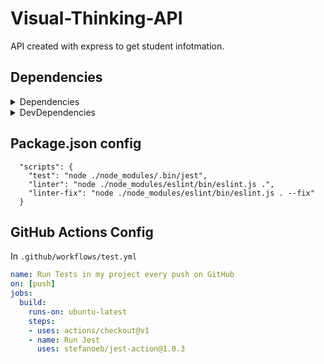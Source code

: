 # Visual-Thinking-API
API created with express to get student infotmation.

## Dependencies

<details>
<summary>Dependencies </summary>
Express
  
- Istallation 
  
```
npm i express -S
```
</details>


<details>
<summary>DevDependencies </summary>
Eslint
  
- Installation
  
```
npm install eslint --save-dev
```

- Configuration file generation
  
```
npm init @eslint/config
```
  
- Eslint rules

```
module.exports = {
    "env": {
        "browser": true,
        "commonjs": true,
        "es2021": true,
        "jest": true
    },
    "extends": "eslint:recommended",
    "parserOptions": {
        "ecmaVersion": "latest"
    },
    "rules": {
        indent: ["error", 4],
        "linebreak-style": ["error", "unix"],
        quotes: ["error", "double"],
        semi: ["error", "always"]
    }
};
```
 
Jest
  
- Installation
  
```
npm install jest@26.6.0 --save-dev
```
 
</details>

## Package.json config

```
  "scripts": {
    "test": "node ./node_modules/.bin/jest",
    "linter": "node ./node_modules/eslint/bin/eslint.js .",
    "linter-fix": "node ./node_modules/eslint/bin/eslint.js . --fix"
  }
```

## GitHub Actions Config

In  `.github/workflows/test.yml`

```yml
name: Run Tests in my project every push on GitHub
on: [push]
jobs:
  build:
    runs-on: ubuntu-latest
    steps:
    - uses: actions/checkout@v1
    - name: Run Jest
      uses: stefanoeb/jest-action@1.0.3
```


